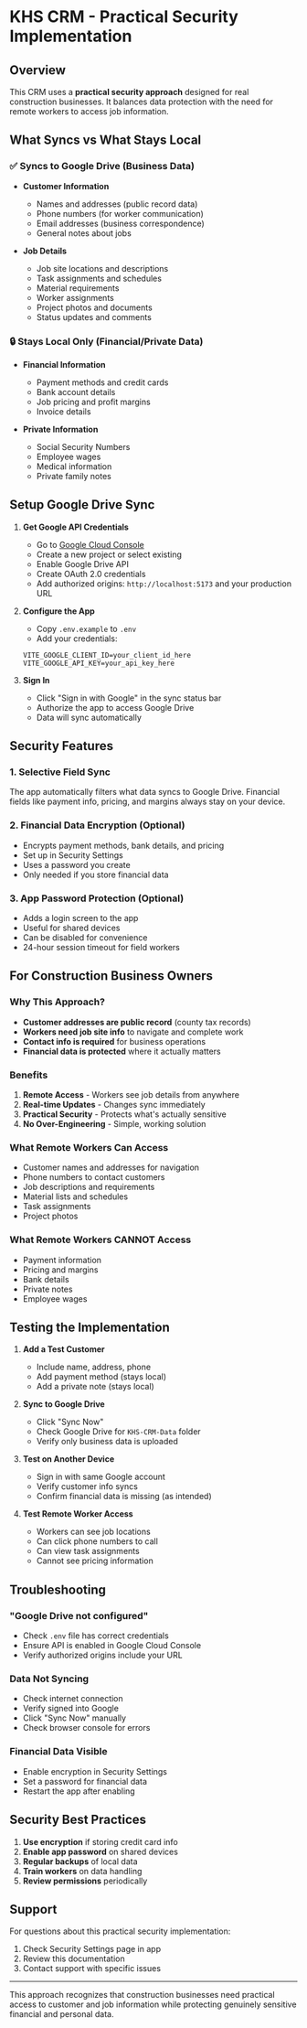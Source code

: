 # KHS CRM - Practical Security Implementation

## Overview

This CRM uses a **practical security approach** designed for real construction businesses. It balances data protection with the need for remote workers to access job information.

## What Syncs vs What Stays Local

### ✅ Syncs to Google Drive (Business Data)
- **Customer Information**
  - Names and addresses (public record data)
  - Phone numbers (for worker communication)
  - Email addresses (business correspondence)
  - General notes about jobs
  
- **Job Details**
  - Job site locations and descriptions
  - Task assignments and schedules  
  - Material requirements
  - Worker assignments
  - Project photos and documents
  - Status updates and comments

### 🔒 Stays Local Only (Financial/Private Data)
- **Financial Information**
  - Payment methods and credit cards
  - Bank account details
  - Job pricing and profit margins
  - Invoice details
  
- **Private Information**
  - Social Security Numbers
  - Employee wages
  - Medical information
  - Private family notes

## Setup Google Drive Sync

1. **Get Google API Credentials**
   - Go to [Google Cloud Console](https://console.cloud.google.com)
   - Create a new project or select existing
   - Enable Google Drive API
   - Create OAuth 2.0 credentials
   - Add authorized origins: `http://localhost:5173` and your production URL

2. **Configure the App**
   - Copy `.env.example` to `.env`
   - Add your credentials:
   ```
   VITE_GOOGLE_CLIENT_ID=your_client_id_here
   VITE_GOOGLE_API_KEY=your_api_key_here
   ```

3. **Sign In**
   - Click "Sign in with Google" in the sync status bar
   - Authorize the app to access Google Drive
   - Data will sync automatically

## Security Features

### 1. Selective Field Sync
The app automatically filters what data syncs to Google Drive. Financial fields like payment info, pricing, and margins always stay on your device.

### 2. Financial Data Encryption (Optional)
- Encrypts payment methods, bank details, and pricing
- Set up in Security Settings
- Uses a password you create
- Only needed if you store financial data

### 3. App Password Protection (Optional)
- Adds a login screen to the app
- Useful for shared devices
- Can be disabled for convenience
- 24-hour session timeout for field workers

## For Construction Business Owners

### Why This Approach?
- **Customer addresses are public record** (county tax records)
- **Workers need job site info** to navigate and complete work
- **Contact info is required** for business operations
- **Financial data is protected** where it actually matters

### Benefits
1. **Remote Access** - Workers see job details from anywhere
2. **Real-time Updates** - Changes sync immediately
3. **Practical Security** - Protects what's actually sensitive
4. **No Over-Engineering** - Simple, working solution

### What Remote Workers Can Access
- Customer names and addresses for navigation
- Phone numbers to contact customers
- Job descriptions and requirements
- Material lists and schedules
- Task assignments
- Project photos

### What Remote Workers CANNOT Access
- Payment information
- Pricing and margins
- Bank details
- Private notes
- Employee wages

## Testing the Implementation

1. **Add a Test Customer**
   - Include name, address, phone
   - Add payment method (stays local)
   - Add a private note (stays local)

2. **Sync to Google Drive**
   - Click "Sync Now"
   - Check Google Drive for `KHS-CRM-Data` folder
   - Verify only business data is uploaded

3. **Test on Another Device**
   - Sign in with same Google account
   - Verify customer info syncs
   - Confirm financial data is missing (as intended)

4. **Test Remote Worker Access**
   - Workers can see job locations
   - Can click phone numbers to call
   - Can view task assignments
   - Cannot see pricing information

## Troubleshooting

### "Google Drive not configured"
- Check `.env` file has correct credentials
- Ensure API is enabled in Google Cloud Console
- Verify authorized origins include your URL

### Data Not Syncing
- Check internet connection
- Verify signed into Google
- Click "Sync Now" manually
- Check browser console for errors

### Financial Data Visible
- Enable encryption in Security Settings
- Set a password for financial data
- Restart the app after enabling

## Security Best Practices

1. **Use encryption** if storing credit card info
2. **Enable app password** on shared devices
3. **Regular backups** of local data
4. **Train workers** on data handling
5. **Review permissions** periodically

## Support

For questions about this practical security implementation:
1. Check Security Settings page in app
2. Review this documentation
3. Contact support with specific issues

---

This approach recognizes that construction businesses need practical access to customer and job information while protecting genuinely sensitive financial and personal data.